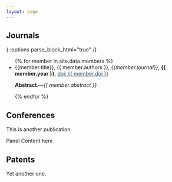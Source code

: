 ```yaml
---
layout: page
---
```


## Journals

{::options parse_block_html="true" /}
<ul class="mylist">
{% for member in site.data.members %}
<li>
{{member.title}}, {{ member.authors }}, <i>{{member.journal}}</i>, <b>{{ member.year }}</b>, <a href="https://doi.org/{{ member.doi }}" style="color:#2a4d69">doi: {{ member.doi }}</a>
<p><b>Abstract</b>.&mdash;<i>{{ member.abstract }}</i></p>
</li>
{% endfor %}
</ul>

## Conferences

This is another publication

Panel Content here

## Patents

Yet another one.

